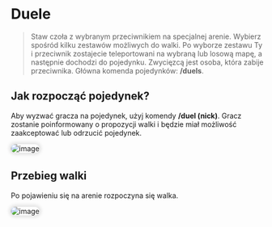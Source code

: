 <style>
img:not(.medium-zoom-image--opened):not(.navbar-link-icon) {
    max-width: 350px; /* Maksymalna szerokość */
    max-height: 300px; /* Maksymalna wysokość */
    width: auto; /* Automatyczna szerokość */
    height: auto; /* Automatyczna wysokość */
    object-fit: contain; /* Dopasowanie bez przycinania */
    margin: 0 8px 4px 0;
    box-shadow: 0 0 6px 4px rgba(0, 0, 0, .1);
    border-radius: 10px;
}
</style>

# Duele

> Staw czoła z wybranym przeciwnikiem na specjalnej arenie. Wybierz spośród kilku zestawów możliwych do walki. Po wyborze zestawu Ty i przeciwnik zostajecie teleportowani na wybraną lub losową mapę, a następnie dochodzi do pojedynku. Zwycięzcą jest osoba, która zabije przeciwnika. Główna komenda pojedynków: **/duels**.

## Jak rozpocząć pojedynek?

Aby wyzwać gracza na pojedynek, użyj komendy **/duel (nick)**. Gracz zostanie poinformowany o propozycji walki i będzie miał możliwość zaakceptować lub odrzucić pojedynek. 

![image](/pages/images/duels/duels-1.webp)


## Przebieg walki

Po pojawieniu się na arenie rozpoczyna się walka. 

![image](/pages/images/duels/duels-combat.gif)